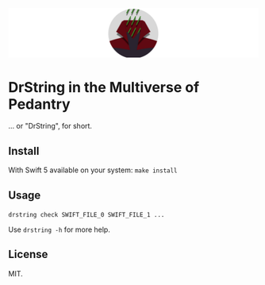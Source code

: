 ![Circular Logo](Documentation/Logo-Circular-Header.png)

# DrString in the Multiverse of Pedantry

… or "DrString", for short.

## Install

With Swift 5 available on your system: `make install`

## Usage

`drstring check SWIFT_FILE_0 SWIFT_FILE_1 ...`

Use `drstring -h` for more help.

## License

MIT.
